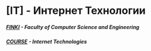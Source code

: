 # [IT] - Интернет Технологии
##### [FINKI](https://finki.ukim.mk/) - Faculty of Computer Science and Engineering
##### [COURSE](https://finki.ukim.mk/mk/subject/%D0%B8%D0%BD%D1%82%D0%B5%D1%80%D0%BD%D0%B5%D1%82-%D1%82%D0%B5%D1%85%D0%BD%D0%BE%D0%BB%D0%BE%D0%B3%D0%B8%D0%B8) - Internet Technologies

